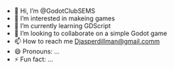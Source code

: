 - 👋 Hi, I’m @GodotClubSEMS
- 👀 I’m interested in makeing games
- 🌱 I’m currently learning GDScript
- 💞️ I’m looking to collaborate on a simple Godot game
- 📫 How to reach me Djasperdillman@gmail.comm
- 😄 Pronouns: ...
- ⚡ Fun fact: ...

<!---
GodotClubSEMS/GodotClubSEMS is a ✨ special ✨ repository because its `README.md` (this file) appears on your GitHub profile.
You can click the Preview link to take a look at your changes.
--->

